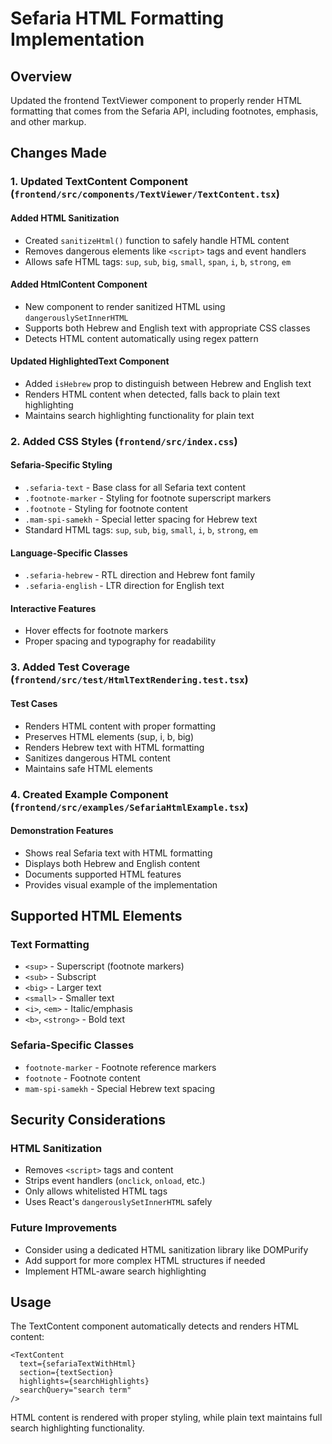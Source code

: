 # Sefaria HTML Formatting Implementation

## Overview
Updated the frontend TextViewer component to properly render HTML formatting that comes from the Sefaria API, including footnotes, emphasis, and other markup.

## Changes Made

### 1. Updated TextContent Component (`frontend/src/components/TextViewer/TextContent.tsx`)

#### Added HTML Sanitization
- Created `sanitizeHtml()` function to safely handle HTML content
- Removes dangerous elements like `<script>` tags and event handlers
- Allows safe HTML tags: `sup`, `sub`, `big`, `small`, `span`, `i`, `b`, `strong`, `em`

#### Added HtmlContent Component
- New component to render sanitized HTML using `dangerouslySetInnerHTML`
- Supports both Hebrew and English text with appropriate CSS classes
- Detects HTML content automatically using regex pattern

#### Updated HighlightedText Component
- Added `isHebrew` prop to distinguish between Hebrew and English text
- Renders HTML content when detected, falls back to plain text highlighting
- Maintains search highlighting functionality for plain text

### 2. Added CSS Styles (`frontend/src/index.css`)

#### Sefaria-Specific Styling
- `.sefaria-text` - Base class for all Sefaria text content
- `.footnote-marker` - Styling for footnote superscript markers
- `.footnote` - Styling for footnote content
- `.mam-spi-samekh` - Special letter spacing for Hebrew text
- Standard HTML tags: `sup`, `sub`, `big`, `small`, `i`, `b`, `strong`, `em`

#### Language-Specific Classes
- `.sefaria-hebrew` - RTL direction and Hebrew font family
- `.sefaria-english` - LTR direction for English text

#### Interactive Features
- Hover effects for footnote markers
- Proper spacing and typography for readability

### 3. Added Test Coverage (`frontend/src/test/HtmlTextRendering.test.tsx`)

#### Test Cases
- Renders HTML content with proper formatting
- Preserves HTML elements (sup, i, b, big)
- Renders Hebrew text with HTML formatting
- Sanitizes dangerous HTML content
- Maintains safe HTML elements

### 4. Created Example Component (`frontend/src/examples/SefariaHtmlExample.tsx`)

#### Demonstration Features
- Shows real Sefaria text with HTML formatting
- Displays both Hebrew and English content
- Documents supported HTML features
- Provides visual example of the implementation

## Supported HTML Elements

### Text Formatting
- `<sup>` - Superscript (footnote markers)
- `<sub>` - Subscript
- `<big>` - Larger text
- `<small>` - Smaller text
- `<i>`, `<em>` - Italic/emphasis
- `<b>`, `<strong>` - Bold text

### Sefaria-Specific Classes
- `footnote-marker` - Footnote reference markers
- `footnote` - Footnote content
- `mam-spi-samekh` - Special Hebrew text spacing

## Security Considerations

### HTML Sanitization
- Removes `<script>` tags and content
- Strips event handlers (`onclick`, `onload`, etc.)
- Only allows whitelisted HTML tags
- Uses React's `dangerouslySetInnerHTML` safely

### Future Improvements
- Consider using a dedicated HTML sanitization library like DOMPurify
- Add support for more complex HTML structures if needed
- Implement HTML-aware search highlighting

## Usage

The TextContent component automatically detects and renders HTML content:

```tsx
<TextContent
  text={sefariaTextWithHtml}
  section={textSection}
  highlights={searchHighlights}
  searchQuery="search term"
/>
```

HTML content is rendered with proper styling, while plain text maintains full search highlighting functionality.